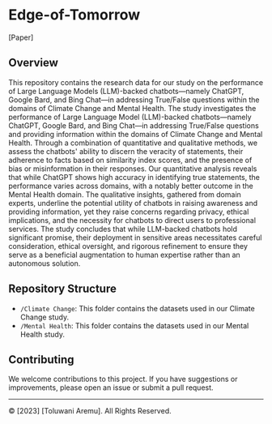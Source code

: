 # Edge-of-Tomorrow
[Paper]

## Overview
This repository contains the research data for our study on the performance of Large Language Models (LLM)-backed chatbots—namely ChatGPT, Google Bard, and Bing Chat—in addressing True/False questions within the domains of Climate Change and Mental Health. The study investigates the performance of Large Language Model (LLM)-backed chatbots—namely ChatGPT, Google Bard, and Bing Chat—in addressing True/False questions and providing information within the domains of Climate Change and Mental Health. Through a combination of quantitative and qualitative methods, we assess the chatbots' ability to discern the veracity of statements, their adherence to facts based on similarity index scores, and the presence of bias or misinformation in their responses. Our quantitative analysis reveals that while ChatGPT shows high accuracy in identifying true statements, the performance varies across domains, with a notably better outcome in the Mental Health domain. The qualitative insights, gathered from domain experts, underline the potential utility of chatbots in raising awareness and providing information, yet they raise concerns regarding privacy, ethical implications, and the necessity for chatbots to direct users to professional services. The study concludes that while LLM-backed chatbots hold significant promise, their deployment in sensitive areas necessitates careful consideration, ethical oversight, and rigorous refinement to ensure they serve as a beneficial augmentation to human expertise rather than an autonomous solution.

## Repository Structure
- `/Climate Change`: This folder contains the datasets used in our Climate Change study.
- `/Mental Health`: This folder contains the datasets used in our Mental Health study.

## Contributing
We welcome contributions to this project. If you have suggestions or improvements, please open an issue or submit a pull request.

---

© [2023] [Toluwani Aremu]. All Rights Reserved.
